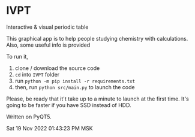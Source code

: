 # IVPT
Interactive &amp; visual periodic table

This graphical app is to help people studying chemistry with calculations.
Also, some useful info is provided

To run it,
1. clone / download the source code
2. `cd` into `IVPT` folder
3. run `python -m pip install -r requirements.txt`
4. then, run `python src/main.py` to launch the code

Please, be ready that it't take up to a minute to launch at the first time.
It's going to be faster if you have SSD instead of HDD.

Written on PyQT5.

Sat 19 Nov 2022 01:43:23 PM MSK

